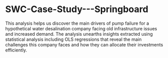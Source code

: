 # SWC-Case-Study---Springboard

This analysis helps us discover the main drivers of pump failure for a hypothetical water desalination company facing old infrastructure issues and increased demand. The analysis unearths insights extracted using statistical analysis including OLS regressions that reveal the main challenges this company faces and how they can allocate their investments efficiently. 
